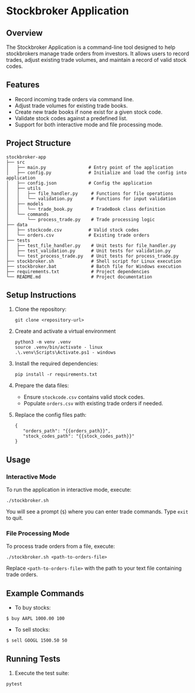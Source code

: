 # Stockbroker Application

## Overview
The Stockbroker Application is a command-line tool designed to help stockbrokers manage trade orders from investors. It allows users to record trades, adjust existing trade volumes, and maintain a record of valid stock codes.

## Features
- Record incoming trade orders via command line.
- Adjust trade volumes for existing trade books.
- Create new trade books if none exist for a given stock code.
- Validate stock codes against a predefined list.
- Support for both interactive mode and file processing mode.

## Project Structure
```
stockbroker-app
├── src
│   ├── main.py                # Entry point of the application
│   ├── config.py              # Initialize and load the config into application
│   ├── config.json            # Config the application
│   ├── utils
│   │   ├── file_handler.py     # Functions for file operations
│   │   └── validation.py       # Functions for input validation
│   ├── models
│   │   └── trade_book.py       # TradeBook class definition
│   └── commands
│       └── process_trade.py    # Trade processing logic
├── data
│   ├── stockcode.csv          # Valid stock codes
│   └── orders.csv             # Existing trade orders
├── tests
│   ├── test_file_handler.py    # Unit tests for file_handler.py
│   ├── test_validation.py      # Unit tests for validation.py
│   └── test_process_trade.py   # Unit tests for process_trade.py
├── stockbroker.sh              # Shell script for Linux execution
├── stockbroker.bat             # Batch file for Windows execution
├── requirements.txt            # Project dependencies
└── README.md                   # Project documentation
```

## Setup Instructions
1. Clone the repository:
   ```
   git clone <repository-url>
   ```

2. Create and activate a virtual environment
   ```
   python3 -m venv .venv
   source .venv/bin/activate - linux 
   .\.venv\Scripts\Activate.ps1 - windows
   ```

3. Install the required dependencies:
   ```
   pip install -r requirements.txt
   ```

4. Prepare the data files:
   - Ensure `stockcode.csv` contains valid stock codes.
   - Populate `orders.csv` with existing trade orders if needed.

5. Replace the config files path:
   ```
   {
      "orders_path": "{{orders_path}}",
      "stock_codes_path": "{{stock_codes_path}}"
   }
   ```

## Usage
### Interactive Mode
To run the application in interactive mode, execute:
```
./stockbroker.sh
```
You will see a prompt (`$`) where you can enter trade commands. Type `exit` to quit.

### File Processing Mode
To process trade orders from a file, execute:
```
./stockbroker.sh <path-to-orders-file>
```
Replace `<path-to-orders-file>` with the path to your text file containing trade orders.

## Example Commands
- To buy stocks:
```
$ buy AAPL 1000.00 100
```
- To sell stocks:
```
$ sell GOOGL 1500.50 50
```

## Running Tests
1. Execute the test suite:
```
pytest
```